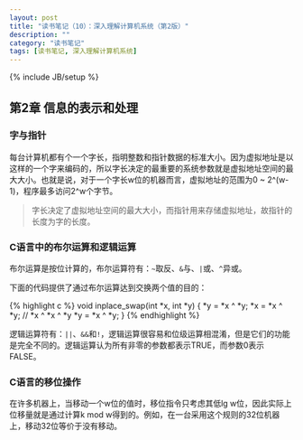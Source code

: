 ```yaml
---
layout: post
title: "读书笔记（10）：深入理解计算机系统（第2版）"
description: ""
category: "读书笔记"
tags: [读书笔记, 深入理解计算机系统]
---
```

{% include JB/setup %}

## 第2章 信息的表示和处理

### 字与指针

每台计算机都有个一个字长，指明整数和指针数据的标准大小。因为虚拟地址是以这样的一个字来编码的，所以字长决定的最重要的系统参数就是虚拟地址空间的最大大小。也就是说，对于一个字长w位的机器而言，虚拟地址的范围为0 ~ 2^(w-1)，程序最多访问2^w个字节。

> 字长决定了虚拟地址空间的最大大小，而指针用来存储虚拟地址，故指针的长度为字的长度。

### C语言中的布尔运算和逻辑运算

布尔运算是按位计算的，布尔运算符有：`~`取反、`&`与、`|`或、`^`异或。

下面的代码提供了通过布尔运算达到交换两个值的目的：

{% highlight c %}
void inplace_swap(int *x, int *y) {
	*y = *x ^ *y;
	*x = *x ^ *y;	// *x ^ *x ^ *y
	*y = *x ^ *y;
}
{% endhighlight %}

逻辑运算符有：`||`、`&&`和`!`，逻辑运算很容易和位级运算相混淆，但是它们的功能是完全不同的。逻辑运算认为所有非零的参数都表示TRUE，而参数0表示FALSE。

### C语言的移位操作

在许多机器上，当移动一个w位的值时，移位指令只考虑其低lg w位，因此实际上位移量就是通过计算k mod w得到的。例如，在一台采用这个规则的32位机器上，移动32位等价于没有移动。

